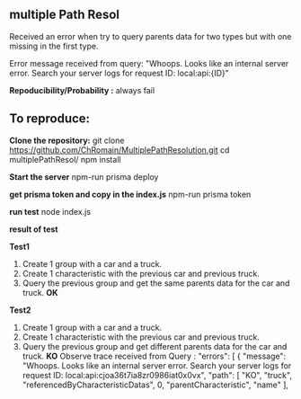 ## multiple Path Resol
Received an error when try to query parents data for two types but with one missing in the first type.

Error message received from query: "Whoops. Looks like an internal server error. Search your server logs for request ID: local:api:{ID}"

**Repoducibility/Probability :**
  always fail

## To reproduce:
**Clone the repository:**
git clone https://github.com/ChRomain/MultiplePathResolution.git
cd multiplePathResol/
npm install

**Start the server**
npm-run prisma deploy

**get prisma token and copy in the index.js**
npm-run prisma token

**run test**
node index.js

**result of test**

**Test1**
1. Create 1 group with a car and a truck.
2. Create 1 characteristic with the previous car and previous truck.
3. Query the previous group and get the same parents data for the car and truck.
**OK**

**Test2**
1. Create 1 group with a car and a truck.
2. Create 1 characteristic with the previous car and previous truck.
3. Query the previous group and get different parents data for the car and truck.
**KO**
Observe trace  received from Query :
  "errors": [
    {
      "message": "Whoops. Looks like an internal server error. Search your server logs for request ID: local:api:cjoa36t7ia8zr0986iat0x0vx",
      "path": [
        "KO",
        "truck",
        "referencedByCharacteristicDatas",
        0,
        "parentCharacteristic",
        "name"
      ],